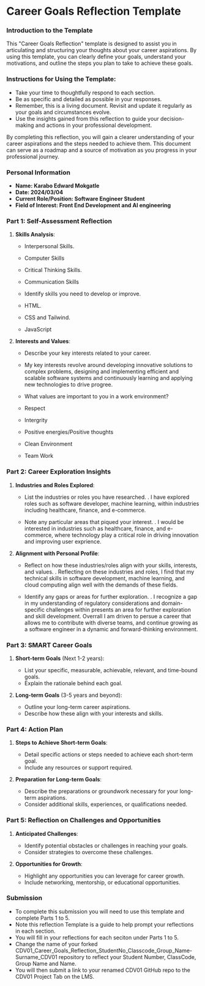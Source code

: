 
# Career Goals Reflection Template

### Introduction to the Template

This "Career Goals Reflection" template is designed to assist you in articulating and structuring your thoughts about your career aspirations. By using this template, you can clearly define your goals, understand your motivations, and outline the steps you plan to take to achieve these goals.

### Instructions for Using the Template:

- Take your time to thoughtfully respond to each section.
- Be as specific and detailed as possible in your responses.
- Remember, this is a living document. Revisit and update it regularly as your goals and circumstances evolve.
- Use the insights gained from this reflection to guide your decision-making and actions in your professional development.

By completing this reflection, you will gain a clearer understanding of your career aspirations and the steps needed to achieve them. This document can serve as a roadmap and a source of motivation as you progress in your professional journey.

### Personal Information

- **Name: Karabo Edward Mokgatle**
- **Date: 2024/03/04**
- **Current Role/Position: Software Engineer Student**
- **Field of Interest: Front End Development and AI engineering**

### Part 1: Self-Assessment Reflection

1. **Skills Analysis**:
    
    - Interpersonal Skills.
    - Computer Skills
    - Critical Thinking Skills.
    - Communication Skills
      
    - Identify skills you need to develop or improve.
    - HTML.
    - CSS and Tailwind.
    - JavaScript
2. **Interests and Values**:
    
    - Describe your key interests related to your career.
    - My key interests revolve around developing innovative solutions to complex problems, designing and implementing efficient and scalable software systems
      and continuously learning and applying new technologies to drive progree.
      
    - What values are important to you in a work environment?
    - Respect
    - Intergrity
    - Positive energies/Positive thoughts
    - Clean Environment
    - Team Work

### Part 2: Career Exploration Insights

1. **Industries and Roles Explored**:
    
    - List the industries or roles you have researched.
    . I have explored roles such as software developer, machine learning, within industries including healthcare,
      finance, and e-commerce.
    
    
      
    - Note any particular areas that piqued your interest.
    . I would be interested in industries such as healthcare, finance, and e-commerce,
      where technology play a critical role in driving innovation and improving user exprience.
      
2. **Alignment with Personal Profile**:
    
    - Reflect on how these industries/roles align with your skills, interests, and values.
    . Reflecting on these industries and roles, I find that my technical skills in software development, machine learning,
      and cloud computing align well with the demands of these fields.
       
    - Identify any gaps or areas for further exploration.
    . I recognize a gap in my understanding of regulatory considerations and domain-specific challenges within presents an area for
      further exploration and skill development. Overrall I am driven to persue a career that allows me to contribute with diverse teams,
      and continue growing as a software engineer in a dynamic and forward-thinking environment.

### Part 3: SMART Career Goals

1. **Short-term Goals** (Next 1-2 years):
    
    - List your specific, measurable, achievable, relevant, and time-bound goals.
    - Explain the rationale behind each goal.
2. **Long-term Goals** (3-5 years and beyond):
    
    - Outline your long-term career aspirations.
    - Describe how these align with your interests and skills.

### Part 4: Action Plan

1. **Steps to Achieve Short-term Goals**:
    
    - Detail specific actions or steps needed to achieve each short-term goal.
    - Include any resources or support required.
2. **Preparation for Long-term Goals**:
    
    - Describe the preparations or groundwork necessary for your long-term aspirations.
    - Consider additional skills, experiences, or qualifications needed.

### Part 5: Reflection on Challenges and Opportunities

1. **Anticipated Challenges**:
    
    - Identify potential obstacles or challenges in reaching your goals.
    - Consider strategies to overcome these challenges.
2. **Opportunities for Growth**:
    
    - Highlight any opportunities you can leverage for career growth.
    - Include networking, mentorship, or educational opportunities.

### Submission

- To complete this submission you will need to use this template and complete Parts 1 to 5.
- Note this reflection Template is a guide to help prompt your reflections in each section.
- You will fill in your reflections for each seciton under Parts 1 to 5.
- Change the name of your forked CDV01_Career_Goals_Reflection_StudentNo_Classcode_Group_Name-Surname_CDV01 repository to reflect your Student Number, ClassCode, Group Name and Name.
- You will then submit a link to your renamed CDV01 GitHub repo to the CDV01 Project Tab on the LMS.


